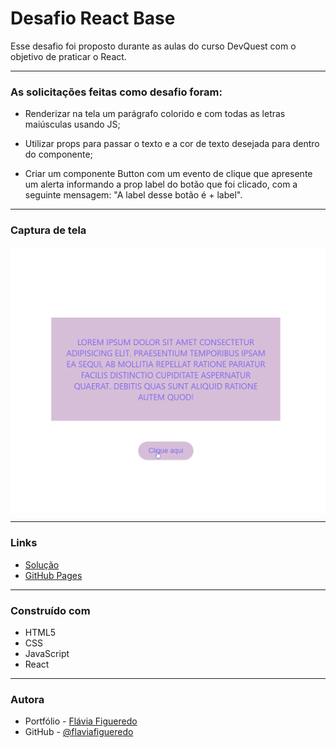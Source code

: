 # Desafio React Base

Esse desafio foi proposto durante as aulas do curso DevQuest com o objetivo de praticar o React.
________________________________________________

### As solicitações feitas como desafio foram:

- Renderizar na tela um parágrafo colorido
e com todas as letras maiúsculas usando JS;

- Utilizar props para passar o texto e a cor de texto desejada
para dentro do componente;

- Criar um componente Button com um evento de clique que
apresente um alerta informando a prop label do botão que
foi clicado, com a seguinte mensagem: "A label desse botão é + label".
________________________________________________

### Captura de tela


![](src/images/desafio-react-base.gif)
__________________________________________________

### Links

- [Solução]()
- [GitHub Pages]()
__________________________________________________

### Construído com

- HTML5
- CSS
- JavaScript
- React
__________________________________________________

### Autora

- Portfólio - [Flávia Figueredo](https://flaviafigueredo.github.io/mini-portfolio/)
- GitHub - [@flaviafigueredo](https://github.com/flaviafigueredo)